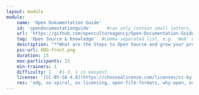 ```yaml
---
layout: module
module:
    name: 'Open Dokumentation Guide'
    id: 'opendocumentationguide'      #can only contain small letters, numbers, minus and underscore. needs to be the same as the file name
    url: 'https://github.com/opencultureagency/Open-Documentation-Guide'     #url that is linked in the table view, can be empty
    tag: 'Open Source & Knowledge'  #comma-separated list, e.g. 'Web' or if more than 1: 'Open Source, Hardware & Repair, Sustainability, Media & Art, Community & Moderation, Data_Security & Research'
    description: "**What are the Steps to Open Source and grow your project?** - Wording, Basics and Examples for Open Source Documentation and why it matters."
    pic-url: ODG-front.png
    duration: 15
    max-participants: 15
    min-trainers: 1
    difficulty: 1   #1-3, 1 is easyest
    license: '[CC-BY-SA 4.0](https://choosealicense.com/licenses/cc-by-sa-4.0/)'
    res: 'odg, os-spiral, os-licensing, open-file-formats, why-open, os-glossary'   #comma-separated list e.g. 'askotec', or if more than 1: 'askotec, ohg'
---  
```


